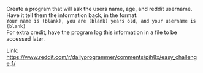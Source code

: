 Create a program that will ask the users name, age, and reddit username. Have it tell them the information back, in the format:  
`Your name is (blank), you are (blank) years old, and your username is (blank)`  
For extra credit, have the program log this information in a file to be accessed later.

Link: https://www.reddit.com/r/dailyprogrammer/comments/pih8x/easy_challenge_1/
